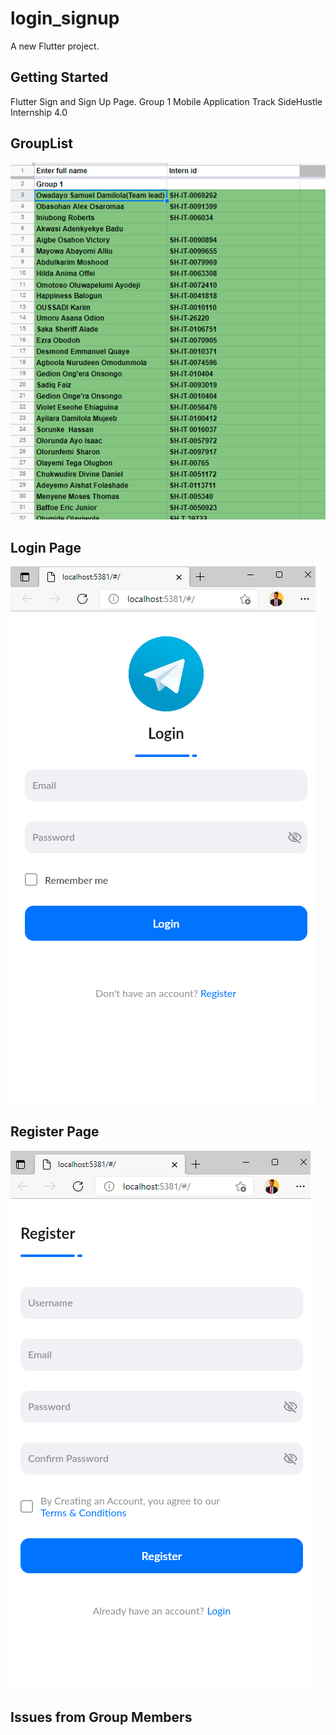 # login_signup

A new Flutter project.

## Getting Started

Flutter Sign and Sign Up Page.
Group 1 Mobile Application Track 
SideHustle Internship 4.0
## GroupList
<img src="Group List.png" alt="screenshot">

## Login Page
<img src="Login_Page.png" alt="screenshot">

## Register Page
<img src="Register_page.png" alt="screenshot">


## Issues from Group Members
